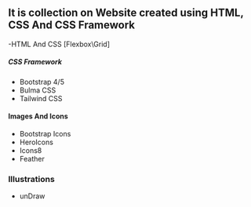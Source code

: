 ## It is collection on Website created using HTML, CSS And CSS Framework

-HTML And CSS [Flexbox\Grid]

##### CSS Framework

  - Bootstrap 4/5
  - Bulma CSS
  - Tailwind CSS 
  
#### Images And Icons

- Bootstrap Icons
- HeroIcons
- Icons8
- Feather

 ### Illustrations  
 
 - unDraw
